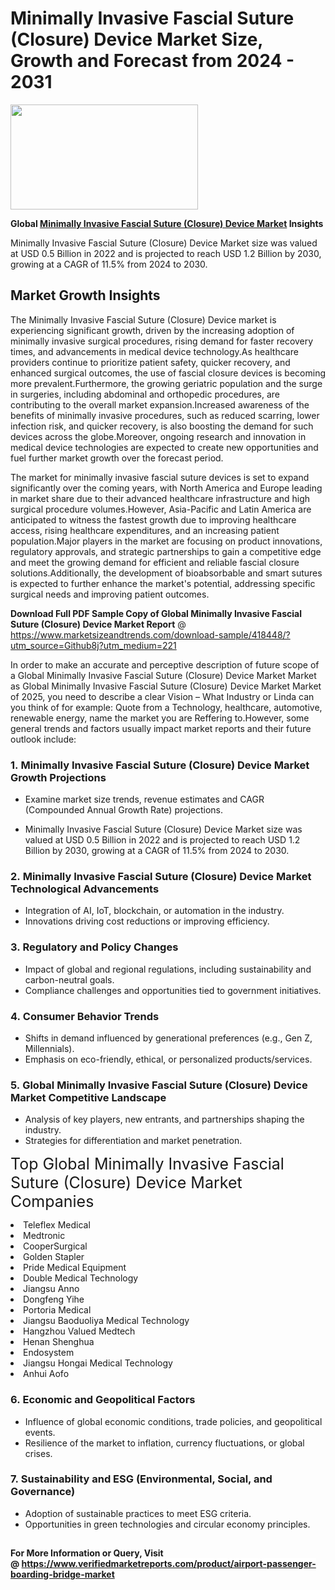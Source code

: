 <H1>Minimally Invasive Fascial Suture (Closure) Device Market Size, Growth and Forecast from 2024 - 2031</H1><img class="aligncenter size-medium wp-image-584254" src="https://thirdeyenews.in/wp-content/uploads/2024/09/Global-Market-Research-300x168.jpeg" alt="" width="300" height="168" /><p><strong>Global&nbsp;<a href="https://www.marketsizeandtrends.com/download-sample/418448/?utm_source=Github8j?utm_medium=221">Minimally Invasive Fascial Suture (Closure) Device Market</a> Insights</strong></p><p>Minimally Invasive Fascial Suture (Closure) Device Market size was valued at USD 0.5 Billion in 2022 and is projected to reach USD 1.2 Billion by 2030, growing at a CAGR of 11.5% from 2024 to 2030.</p><p><h2>Market Growth Insights</h2> <p>The Minimally Invasive Fascial Suture (Closure) Device market is experiencing significant growth, driven by the increasing adoption of minimally invasive surgical procedures, rising demand for faster recovery times, and advancements in medical device technology.As healthcare providers continue to prioritize patient safety, quicker recovery, and enhanced surgical outcomes, the use of fascial closure devices is becoming more prevalent.Furthermore, the growing geriatric population and the surge in surgeries, including abdominal and orthopedic procedures, are contributing to the overall market expansion.Increased awareness of the benefits of minimally invasive procedures, such as reduced scarring, lower infection risk, and quicker recovery, is also boosting the demand for such devices across the globe.Moreover, ongoing research and innovation in medical device technologies are expected to create new opportunities and fuel further market growth over the forecast period.</p> <p>The market for minimally invasive fascial suture devices is set to expand significantly over the coming years, with North America and Europe leading in market share due to their advanced healthcare infrastructure and high surgical procedure volumes.However, Asia-Pacific and Latin America are anticipated to witness the fastest growth due to improving healthcare access, rising healthcare expenditures, and an increasing patient population.Major players in the market are focusing on product innovations, regulatory approvals, and strategic partnerships to gain a competitive edge and meet the growing demand for efficient and reliable fascial closure solutions.Additionally, the development of bioabsorbable and smart sutures is expected to further enhance the market's potential, addressing specific surgical needs and improving patient outcomes.<p><span class=""><strong>Download Full PDF Sample Copy of Global Minimally Invasive Fascial Suture (Closure) Device Market Report</strong> @ <a href="https://www.marketsizeandtrends.com/download-sample/418448/?utm_source=Github8j?utm_medium=221" target="_blank">https://www.marketsizeandtrends.com/download-sample/418448/?utm_source=Github8j?utm_medium=221</a></span></p><p>In order to make an accurate and perceptive description of future scope of a Global&nbsp;Minimally Invasive Fascial Suture (Closure) Device Market Market as Global&nbsp;Minimally Invasive Fascial Suture (Closure) Device Market Market of 2025, you need to describe a clear Vision &ndash; What Industry or Linda can you think of for example: Quote from a Technology, healthcare, automotive, renewable energy, name the market you are Reffering to.However, some general trends and factors usually impact market reports and their future outlook include:</p><h3>1.&nbsp;<strong>Minimally Invasive Fascial Suture (Closure) Device Market Growth Projections</strong></h3><ul><li>Examine market size trends, revenue estimates and CAGR (Compounded Annual Growth Rate) projections.</li><li><p>Minimally Invasive Fascial Suture (Closure) Device Market size was valued at USD 0.5 Billion in 2022 and is projected to reach USD 1.2 Billion by 2030, growing at a CAGR of 11.5% from 2024 to 2030.</p></li></ul><h3>2.&nbsp;<strong>Minimally Invasive Fascial Suture (Closure) Device Market Technological Advancements</strong></h3><ul><li>Integration of AI, IoT, blockchain, or automation in the industry.</li><li>Innovations driving cost reductions or improving efficiency.</li></ul><h3>3.&nbsp;<strong>Regulatory and Policy Changes</strong></h3><ul><li>Impact of global and regional regulations, including sustainability and carbon-neutral goals.</li><li>Compliance challenges and opportunities tied to government initiatives.</li></ul><h3>4.&nbsp;<strong>Consumer Behavior Trends</strong></h3><ul><li>Shifts in demand influenced by generational preferences (e.g., Gen Z, Millennials).</li><li>Emphasis on eco-friendly, ethical, or personalized products/services.</li></ul><h3>5.&nbsp;<strong>Global Minimally Invasive Fascial Suture (Closure) Device Market Competitive Landscape</strong></h3><ul><li>Analysis of key players, new entrants, and partnerships shaping the industry.</li><li>Strategies for differentiation and market penetration.</li></ul><p data-pm-slice="1 1 []"><span style="color: inherit; font-family: inherit; font-size: 25px;">Top Global Minimally Invasive Fascial Suture (Closure) Device Market Companies</span></p><div class="" data-test-id=""><p><li>Teleflex Medical</li><li> Medtronic</li><li> CooperSurgical</li><li> Golden Stapler</li><li> Pride Medical Equipment</li><li> Double Medical Technology</li><li> Jiangsu Anno</li><li> Dongfeng Yihe</li><li> Portoria Medical</li><li> Jiangsu Baoduoliya Medical Technology</li><li> Hangzhou Valued Medtech</li><li> Henan Shenghua</li><li> Endosystem</li><li> Jiangsu Hongai Medical Technology</li><li> Anhui Aofo</li></p></div><h3>6.&nbsp;<strong>Economic and Geopolitical Factors</strong></h3><ul><li>Influence of global economic conditions, trade policies, and geopolitical events.</li><li>Resilience of the market to inflation, currency fluctuations, or global crises.</li></ul><h3>7.&nbsp;<strong>Sustainability and ESG (Environmental, Social, and Governance)</strong></h3><ul><li>Adoption of sustainable practices to meet ESG criteria.</li><li>Opportunities in green technologies and circular economy principles.</li></ul><h2><strong style="font-size: 14px;">For More Information or Query, Visit @&nbsp;</strong><a style="background-color: #ffffff; font-size: 14px;" href="https://www.marketsizeandtrends.com/report/minimally-invasive-fascial-suture-closure-device-market/" target="_blank">https://www.verifiedmarketreports.com/product/airport-passenger-boarding-bridge-market</a></h2>